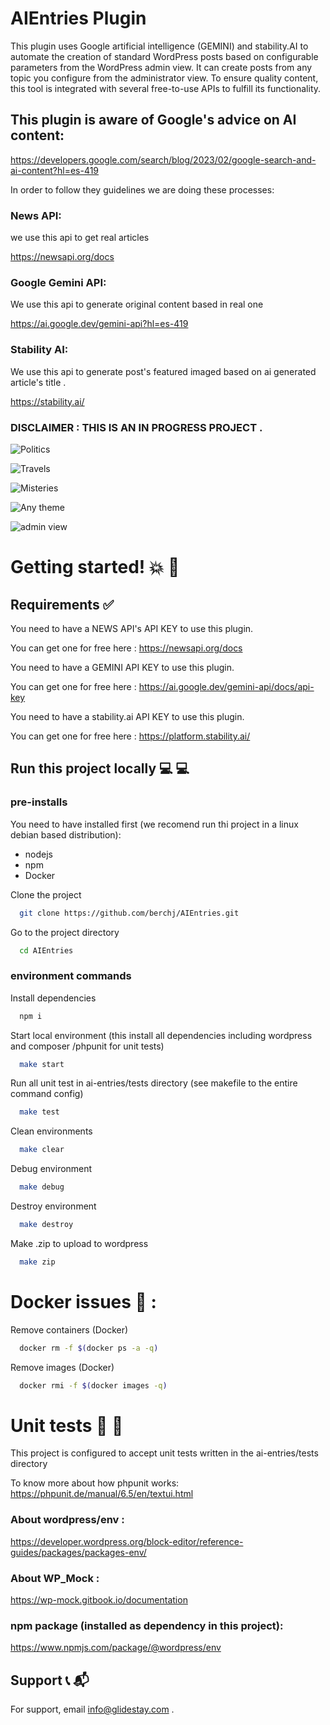 
# AIEntries Plugin

This plugin uses Google artificial intelligence (GEMINI) and stability.AI to automate the creation of standard WordPress posts based on configurable parameters from the WordPress admin view. It can create posts from any topic you configure from the administrator view. To ensure quality content, this tool is integrated with several free-to-use APIs to fulfill its functionality.

## This plugin is aware of Google's advice on AI content: 
https://developers.google.com/search/blog/2023/02/google-search-and-ai-content?hl=es-419

In order to follow they guidelines we are doing these processes:

### News API:

we use this api to get real articles

https://newsapi.org/docs

### Google Gemini API:

We use this api to generate original content based in real one

https://ai.google.dev/gemini-api?hl=es-419

### Stability AI:

We use this api to generate post's featured imaged based on ai generated article's title .

https://stability.ai/


### DISCLAIMER : THIS IS AN IN PROGRESS PROJECT .

![Politics](https://github.com/user-attachments/assets/a2685618-be5f-4cc2-aec6-b96636914aae)

![Travels](https://github.com/user-attachments/assets/00aa2883-488f-4057-a05d-f6e464fe51de)

![Misteries](https://github.com/user-attachments/assets/70c06b1c-1d35-40cb-839f-9aee4e2c249d)

![Any theme](https://github.com/user-attachments/assets/2e0e0e7d-03ad-4c82-a26c-5579fcca4fac)

![admin view](https://github.com/user-attachments/assets/7d7b8f00-fe92-41e3-b86b-b1259ffbe519)




# Getting started!  💥   🚀

## Requirements  ✅

You need to have a NEWS API's API KEY to use this plugin. 

You can get one for free here : https://newsapi.org/docs

You need to have a GEMINI API KEY to use this plugin. 

You can get one for free here : https://ai.google.dev/gemini-api/docs/api-key

You need to have a stability.ai API KEY to use this plugin. 

You can get one for free here : https://platform.stability.ai/

## Run this project locally  💻  💻

### pre-installs 

You need to have installed first (we recomend run thi project in a linux debian based distribution): 

* nodejs
* npm
* Docker


Clone the project

```bash
  git clone https://github.com/berchj/AIEntries.git
```

Go to the project directory

```bash
  cd AIEntries
```

### environment commands 

Install dependencies

```bash
  npm i
```

Start local environment (this install all dependencies including wordpress and composer /phpunit for unit tests)

```bash
  make start
```


Run all unit test in ai-entries/tests directory (see makefile to the entire command config)

```bash
  make test
```

Clean environments

```bash
  make clear
```

Debug environment

```bash
  make debug
```

Destroy environment

```bash
  make destroy
```

Make .zip to upload to wordpress

```bash
  make zip
```

# Docker issues  🐳 : 

Remove containers (Docker)

```bash
  docker rm -f $(docker ps -a -q)
```

Remove images (Docker)

```bash
  docker rmi -f $(docker images -q)
```

# Unit tests  💊 📄

This project is configured to accept unit tests written in the ai-entries/tests directory

To know more about how phpunit works: https://phpunit.de/manual/6.5/en/textui.html

### About wordpress/env : 

https://developer.wordpress.org/block-editor/reference-guides/packages/packages-env/

### About WP_Mock : 

https://wp-mock.gitbook.io/documentation

### npm package (installed as dependency in this project):

https://www.npmjs.com/package/@wordpress/env


## Support 📞 📬

For support, email info@glidestay.com .
